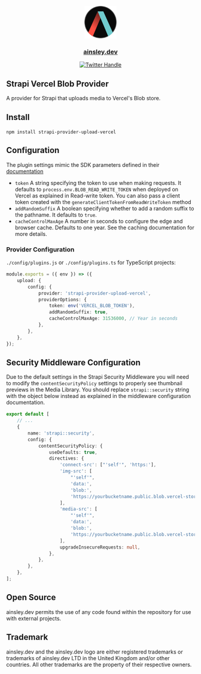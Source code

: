 <p align="center">
  <img src="./res/symbol.png" height="86">
</p>

<p align="center">
    <a href="https://ainsley.dev">
        <h3 align="center">ainsley.dev</h3>
    </a>
</p>

<div align="center">

[![Twitter Handle](https://img.shields.io/twitter/follow/ainsleydev)](https://twitter.com/ainsleydev)

</div>

## Strapi Vercel Blob Provider

A provider for Strapi that uploads media to Vercel's Blob store.

## Install

`npm install strapi-provider-upload-vercel`

## Configuration

The plugin settings mimic the SDK parameters defined in
their [documentation](https://vercel.com/docs/storage/vercel-blob/using-blob-sdk)

-   `token` A string specifying the token to use when making requests. It defaults to `process.env.BLOB_READ_WRITE_TOKEN`
    when deployed on Vercel as explained in Read-write token. You can also pass a client token created with
    the `generateClientTokenFromReadWriteToken` method
-   `addRandomSuffix` A boolean specifying whether to add a random suffix to the pathname. It defaults to `true`.
-   `cacheControlMaxAge` A number in seconds to configure the edge and browser cache. Defaults to one year. See the caching documentation for more details.

### Provider Configuration

`./config/plugins.js` or `./config/plugins.ts` for TypeScript projects:

```typescript
module.exports = ({ env }) => ({
	upload: {
		config: {
			provider: 'strapi-provider-upload-vercel',
			providerOptions: {
				token: env('VERCEL_BLOB_TOKEN'),
				addRandomSuffix: true,
				cacheControlMaxAge: 31536000, // Year in seconds
			},
		},
	},
});
```

## Security Middleware Configuration

Due to the default settings in the Strapi Security Middleware you will need to modify the `contentSecurityPolicy`
settings to properly see thumbnail previews in the Media Library. You should replace `strapi::security` string with the
object below instead as explained in the middleware configuration documentation.

```typescript
export default [
	// ...
	{
		name: 'strapi::security',
		config: {
			contentSecurityPolicy: {
				useDefaults: true,
				directives: {
					'connect-src': ["'self'", 'https:'],
					'img-src': [
						"'self'",
						'data:',
						'blob:',
						'https://yourbucketname.public.blob.vercel-storage.com',
					],
					'media-src': [
						"'self'",
						'data:',
						'blob:',
						'https://yourbucketname.public.blob.vercel-storage.com',
					],
					upgradeInsecureRequests: null,
				},
			},
		},
	},
];
```

## Open Source

ainsley.dev permits the use of any code found within the repository for use with external projects.

## Trademark

ainsley.dev and the ainsley.dev logo are either registered trademarks or trademarks of ainsley.dev LTD in the United
Kingdom and/or other countries. All other trademarks are the property of their respective owners.
